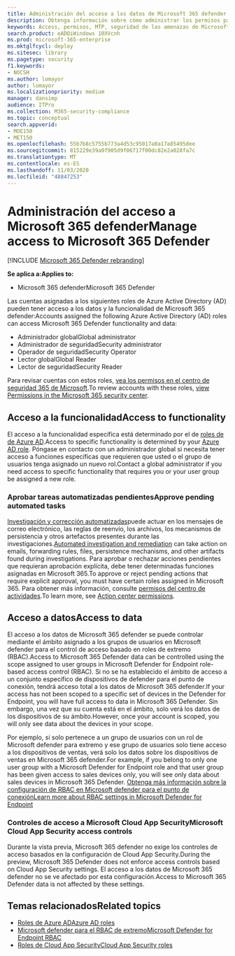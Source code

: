 ```yaml
---
title: Administración del acceso a los datos de Microsoft 365 defender en el centro de seguridad de Microsoft 365
description: Obtenga información sobre cómo administrar los permisos para datos en Microsoft 365 defender
keywords: Access, permisos, MTP, seguridad de las amenazas de Microsoft, M365, seguridad, MCAS, MDATP, Cloud App Security, protección contra amenazas avanzada de Microsoft defender, ámbito, ámbito, RBAC
search.product: eADQiWindows 10XVcnh
ms.prod: microsoft-365-enterprise
ms.mktglfcycl: deploy
ms.sitesec: library
ms.pagetype: security
f1.keywords:
- NOCSH
ms.author: lomayor
author: lomayor
ms.localizationpriority: medium
manager: dansimp
audience: ITPro
ms.collection: M365-security-compliance
ms.topic: conceptual
search.appverid:
- MOE150
- MET150
ms.openlocfilehash: 55b7b8c5755b773a4d53c95017a0a17a85495dee
ms.sourcegitcommit: 815229e39a0f905d9f06717f00dc82e2a028fa7c
ms.translationtype: MT
ms.contentlocale: es-ES
ms.lasthandoff: 11/03/2020
ms.locfileid: "48847253"
---
```

# <a name="manage-access-to-microsoft-365-defender"></a><span data-ttu-id="2a11e-104">Administración del acceso a Microsoft 365 defender</span><span class="sxs-lookup"><span data-stu-id="2a11e-104">Manage access to Microsoft 365 Defender</span></span>

[!INCLUDE [Microsoft 365 Defender rebranding](../includes/microsoft-defender.md)]


<span data-ttu-id="2a11e-105">**Se aplica a:**</span><span class="sxs-lookup"><span data-stu-id="2a11e-105">**Applies to:**</span></span>
- <span data-ttu-id="2a11e-106">Microsoft 365 defender</span><span class="sxs-lookup"><span data-stu-id="2a11e-106">Microsoft 365 Defender</span></span>

<span data-ttu-id="2a11e-107">Las cuentas asignadas a los siguientes roles de Azure Active Directory (AD) pueden tener acceso a los datos y la funcionalidad de Microsoft 365 defender:</span><span class="sxs-lookup"><span data-stu-id="2a11e-107">Accounts assigned the following Azure Active Directory (AD) roles can access Microsoft 365 Defender functionality and data:</span></span>
- <span data-ttu-id="2a11e-108">Administrador global</span><span class="sxs-lookup"><span data-stu-id="2a11e-108">Global administrator</span></span>
- <span data-ttu-id="2a11e-109">Administrador de seguridad</span><span class="sxs-lookup"><span data-stu-id="2a11e-109">Security administrator</span></span>
- <span data-ttu-id="2a11e-110">Operador de seguridad</span><span class="sxs-lookup"><span data-stu-id="2a11e-110">Security Operator</span></span>
- <span data-ttu-id="2a11e-111">Lector global</span><span class="sxs-lookup"><span data-stu-id="2a11e-111">Global Reader</span></span>
- <span data-ttu-id="2a11e-112">Lector de seguridad</span><span class="sxs-lookup"><span data-stu-id="2a11e-112">Security Reader</span></span>

<span data-ttu-id="2a11e-113">Para revisar cuentas con estos roles, [vea los permisos en el centro de seguridad 365 de Microsoft](https://security.microsoft.com/permissions).</span><span class="sxs-lookup"><span data-stu-id="2a11e-113">To review accounts with these roles, [view Permissions in the Microsoft 365 security center](https://security.microsoft.com/permissions).</span></span>

## <a name="access-to-functionality"></a><span data-ttu-id="2a11e-114">Acceso a la funcionalidad</span><span class="sxs-lookup"><span data-stu-id="2a11e-114">Access to functionality</span></span>
<span data-ttu-id="2a11e-115">El acceso a la funcionalidad específica está determinado por el de [roles de de Azure AD](https://docs.microsoft.com/azure/active-directory/users-groups-roles/directory-assign-admin-roles).</span><span class="sxs-lookup"><span data-stu-id="2a11e-115">Access to specific functionality is determined by your [Azure AD role](https://docs.microsoft.com/azure/active-directory/users-groups-roles/directory-assign-admin-roles).</span></span> <span data-ttu-id="2a11e-116">Póngase en contacto con un administrador global si necesita tener acceso a funciones específicas que requieren que usted o el grupo de usuarios tenga asignado un nuevo rol.</span><span class="sxs-lookup"><span data-stu-id="2a11e-116">Contact a global administrator if you need access to specific functionality that requires you or your user group be assigned a new role.</span></span>

### <a name="approve-pending-automated-tasks"></a><span data-ttu-id="2a11e-117">Aprobar tareas automatizadas pendientes</span><span class="sxs-lookup"><span data-stu-id="2a11e-117">Approve pending automated tasks</span></span>
<span data-ttu-id="2a11e-118">[Investigación y corrección automatizadas](mtp-autoir-actions.md)puede actuar en los mensajes de correo electrónico, las reglas de reenvío, los archivos, los mecanismos de persistencia y otros artefactos presentes durante las investigaciones.</span><span class="sxs-lookup"><span data-stu-id="2a11e-118">[Automated investigation and remediation](mtp-autoir-actions.md) can take action on emails, forwarding rules, files, persistence mechanisms, and other artifacts found during investigations.</span></span> <span data-ttu-id="2a11e-119">Para aprobar o rechazar acciones pendientes que requieran aprobación explícita, debe tener determinadas funciones asignadas en Microsoft 365.</span><span class="sxs-lookup"><span data-stu-id="2a11e-119">To approve or reject pending actions that require explicit approval, you must have certain roles assigned in Microsoft 365.</span></span> <span data-ttu-id="2a11e-120">Para obtener más información, consulte [permisos del centro de actividades](mtp-action-center.md#required-permissions-for-action-center-tasks).</span><span class="sxs-lookup"><span data-stu-id="2a11e-120">To learn more, see [Action center permissions](mtp-action-center.md#required-permissions-for-action-center-tasks).</span></span>

## <a name="access-to-data"></a><span data-ttu-id="2a11e-121">Acceso a datos</span><span class="sxs-lookup"><span data-stu-id="2a11e-121">Access to data</span></span>
<span data-ttu-id="2a11e-122">El acceso a los datos de Microsoft 365 defender se puede controlar mediante el ámbito asignado a los grupos de usuarios en Microsoft defender para el control de acceso basado en roles de extremo (RBAC).</span><span class="sxs-lookup"><span data-stu-id="2a11e-122">Access to Microsoft 365 Defender data can be controlled using the scope assigned to user groups in Microsoft Defender for Endpoint role-based access control (RBAC).</span></span> <span data-ttu-id="2a11e-123">Si no se ha establecido el ámbito de acceso a un conjunto específico de dispositivos de defender para el punto de conexión, tendrá acceso total a los datos de Microsoft 365 defender.</span><span class="sxs-lookup"><span data-stu-id="2a11e-123">If your access has not been scoped to a specific set of devices in the Defender for Endpoint, you will have full access to data in Microsoft 365 Defender.</span></span> <span data-ttu-id="2a11e-124">Sin embargo, una vez que su cuenta está en el ámbito, solo verá los datos de los dispositivos de su ámbito.</span><span class="sxs-lookup"><span data-stu-id="2a11e-124">However, once your account is scoped, you will only see data about the devices in your scope.</span></span>

<span data-ttu-id="2a11e-125">Por ejemplo, si solo pertenece a un grupo de usuarios con un rol de Microsoft defender para extremo y ese grupo de usuarios solo tiene acceso a los dispositivos de ventas, verá solo los datos sobre los dispositivos de ventas en Microsoft 365 defender.</span><span class="sxs-lookup"><span data-stu-id="2a11e-125">For example, if you belong to only one user group with a Microsoft Defender for Endpoint role and that user group has been given access to sales devices only, you will see only data about sales devices in Microsoft 365 Defender.</span></span> [<span data-ttu-id="2a11e-126">Obtenga más información sobre la configuración de RBAC en Microsoft defender para el punto de conexión</span><span class="sxs-lookup"><span data-stu-id="2a11e-126">Learn more about RBAC settings in Microsoft Defender for Endpoint</span></span>](https://docs.microsoft.com/windows/security/threat-protection/microsoft-defender-atp/rbac)

### <a name="microsoft-cloud-app-security-access-controls"></a><span data-ttu-id="2a11e-127">Controles de acceso a Microsoft Cloud App Security</span><span class="sxs-lookup"><span data-stu-id="2a11e-127">Microsoft Cloud App Security access controls</span></span>
<span data-ttu-id="2a11e-128">Durante la vista previa, Microsoft 365 defender no exige los controles de acceso basados en la configuración de Cloud App Security.</span><span class="sxs-lookup"><span data-stu-id="2a11e-128">During the preview, Microsoft 365 Defender does not enforce access controls based on  Cloud App Security settings.</span></span> <span data-ttu-id="2a11e-129">El acceso a los datos de Microsoft 365 defender no se ve afectado por esta configuración.</span><span class="sxs-lookup"><span data-stu-id="2a11e-129">Access to Microsoft 365 Defender data is not affected by these settings.</span></span>

## <a name="related-topics"></a><span data-ttu-id="2a11e-130">Temas relacionados</span><span class="sxs-lookup"><span data-stu-id="2a11e-130">Related topics</span></span>

- [<span data-ttu-id="2a11e-131">Roles de Azure AD</span><span class="sxs-lookup"><span data-stu-id="2a11e-131">Azure AD roles</span></span>](https://docs.microsoft.com/azure/active-directory/users-groups-roles/directory-assign-admin-roles)
- [<span data-ttu-id="2a11e-132">Microsoft defender para el RBAC de extremo</span><span class="sxs-lookup"><span data-stu-id="2a11e-132">Microsoft Defender for Endpoint RBAC</span></span>](https://docs.microsoft.com/windows/security/threat-protection/microsoft-defender-atp/rbac)
- [<span data-ttu-id="2a11e-133">Roles de Cloud App Security</span><span class="sxs-lookup"><span data-stu-id="2a11e-133">Cloud App Security roles</span></span>](https://docs.microsoft.com/cloud-app-security/manage-admins)
